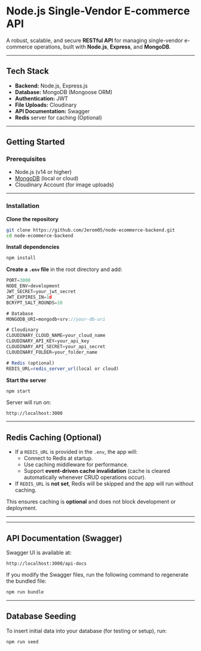 # Node.js Single-Vendor E-commerce API

A robust, scalable, and secure **RESTful API** for managing single-vendor e-commerce operations, built with **Node.js**, **Express**, and **MongoDB**.

---

## **Tech Stack**

- **Backend:** Node.js, Express.js
- **Database:** MongoDB (Mongoose ORM)
- **Authentication:** JWT
- **File Uploads:** Cloudinary
- **API Documentation:** Swagger
- **Redis** server for caching (Optional)

---

## **Getting Started**

### **Prerequisites**

- Node.js (v14 or higher)
- [MongoDB](https://www.mongodb.com/) (local or cloud)
- Cloudinary Account (for image uploads)

---

### **Installation**

**Clone the repository**

```bash
git clone https://github.com/Jerom05/node-ecommerce-backend.git
cd node-ecommerce-backend
```

**Install dependencies**

```bash
npm install
```

**Create a `.env` file** in the root directory and add:

```jsx
PORT=3000
NODE_ENV=development
JWT_SECRET=your_jwt_secret
JWT_EXPIRES_IN=1d
BCRYPT_SALT_ROUNDS=10

# Database
MONGODB_URI=mongodb+srv://your-db-uri

# Cloudinary
CLOUDINARY_CLOUD_NAME=your_cloud_name
CLOUDINARY_API_KEY=your_api_key
CLOUDINARY_API_SECRET=your_api_secret
CLOUDINARY_FOLDER=your_folder_name

# Redis (optional)
REDIS_URL=redis_server_url(local or cloud)

```

**Start the server**

```bash
npm start
```

Server will run on:

```
http://localhost:3000
```

---

## **Redis Caching (Optional)**

- If a `REDIS_URL` is provided in the `.env`, the app will:
  - Connect to Redis at startup.
  - Use caching middleware for performance.
  - Support **event-driven cache invalidation** (cache is cleared automatically whenever CRUD operations occur).
- If `REDIS_URL` is **not set**, Redis will be skipped and the app will run without caching.

This ensures caching is **optional** and does not block development or deployment.

---

---

## **API Documentation (Swagger)**

Swagger UI is available at:

```
http://localhost:3000/api-docs
```

If you modify the Swagger files, run the following command to regenerate the bundled file:

```bash
npm run bundle
```

---

## **Database Seeding**

To insert initial data into your database (for testing or setup), run:

```bash
npm run seed
```
